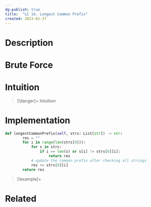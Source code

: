 ```yaml
---
dg-publish: true
title:  "LC 14. Longest Common Prefix"
created: 2023-01-27
---
```



# Description

# Brute Force
# Intuition

>[!danger]+ Intuition

# Implementation
```python
def longestCommonPrefix(self, strs: List[str]) -> str:
        res = ""
        for i in range(len(strs[0])):
            for s in strs:
                if i == len(s) or s[i] != strs[0][i]:
                    return res
            # update the common prefix after checking all strings
            res += strs[0][i]
        return res
```

>[!example]+ 


# Related

